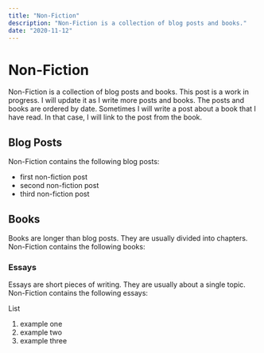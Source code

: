 ```yaml
---
title: "Non-Fiction"
description: "Non-Fiction is a collection of blog posts and books."
date: "2020-11-12"
---
```


# Non-Fiction

Non-Fiction is a collection of blog posts and books. This post is a work in progress. I will update it as I write more posts and books. The posts and books are ordered by date. Sometimes I will write a post about a book that I have read. In that case, I will link to the post from the book.

## Blog Posts

Non-Fiction contains the following blog posts:

- first non-fiction post
- second non-fiction post
- third non-fiction post

## Books

Books are longer than blog posts. They are usually divided into chapters. Non-Fiction contains the following books:

### Essays

Essays are short pieces of writing. They are usually about a single topic. Non-Fiction contains the following essays:

List

1. example one
2. example two
3. example three
